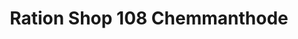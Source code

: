---
title: "Ration Shop 108 Chemmanthode"
url: /nemmara/ration-shop-108-chemmanthode/
shop: convenience
---